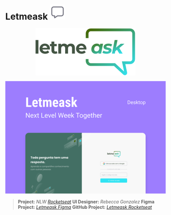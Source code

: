 # Letmeask ![Letmeask](./src/assets/images/answer.svg)

<p align="center">
<img alt="letmeask" src="./src/assets/images/logo.svg">
</p>

![NLW TOGETHER](./src/assets/images/letmeask.svg)
 
   > **Project:** _NLW [Rocketseat]_
    **UI Designer:** _Rebecca Gonzalez_
    **Figma Project:** _[Letmeask Figma][Link]_
    **GitHub Project:** _[Letmeask Rocketseat][GitRocketseat]_

 [Link]: https://www.figma.com/file/u0BQK8rCf2KgzcukdRRCWh/Letmeask/duplicate?node-id=45%3A29835

 [Rocketseat]: https://rocketseat.com.br

 [GitRocketseat]: https://github.com/rocketseat-education/nlw-06-reactjs
